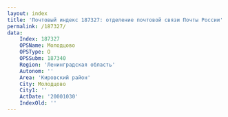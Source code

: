 ```yaml
---
layout: index
title: 'Почтовый индекс 187327: отделение почтовой связи Почты России'
permalink: /187327/
data:
    Index: 187327
    OPSName: Молодцово
    OPSType: О
    OPSSubm: 187340
    Region: 'Ленинградская область'
    Autonom: ''
    Area: 'Кировский район'
    City: Молодцово
    City1: ''
    ActDate: '20001030'
    IndexOld: ''
---
```

